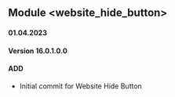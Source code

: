 ## Module <website_hide_button>

####  01.04.2023
#### Version 16.0.1.0.0
#### ADD

- Initial commit for Website Hide Button